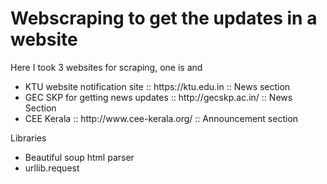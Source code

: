 # Webscraping to get the updates in a website
Here I took 3 websites for scraping, one is  and 
<ul>
  <li> KTU website notification site :: https://ktu.edu.in :: News section
    <li> GEC SKP for getting news updates :: http://gecskp.ac.in/ :: News Section
      <li> CEE Kerala :: http://www.cee-kerala.org/ :: Announcement section
<br>
 </ul>
<bt>
Libraries
<ul>
<li>Beautiful soup html parser</li>
<li>urllib.request</li>
</ul>
